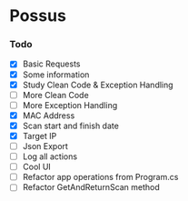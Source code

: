 # Possus

### Todo
- [x] Basic Requests
- [x] Some information
- [x] Study Clean Code & Exception Handling
- [ ] More Clean Code
- [ ] More Exception Handling
- [x] MAC Address
- [x] Scan start and finish date
- [x] Target IP
- [ ] Json Export 
- [ ] Log all actions
- [ ] Cool UI 
- [ ] Refactor app operations from Program.cs
- [ ] Refactor GetAndReturnScan method

